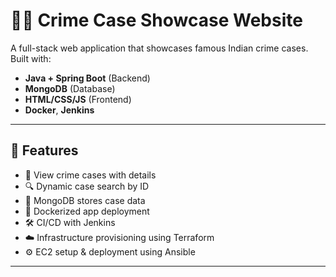 # 🕵️‍♂️ Crime Case Showcase Website

A full-stack web application that showcases famous Indian crime cases. Built with:

- **Java + Spring Boot** (Backend)
- **MongoDB** (Database)
- **HTML/CSS/JS** (Frontend)
- **Docker**, **Jenkins**

---

## 🚀 Features

- 📄 View crime cases with details
- 🔍 Dynamic case search by ID
- 🧾 MongoDB stores case data
- 🐳 Dockerized app deployment
- 🛠️ CI/CD with Jenkins
- ☁️ Infrastructure provisioning using Terraform
- ⚙️ EC2 setup & deployment using Ansible

---



